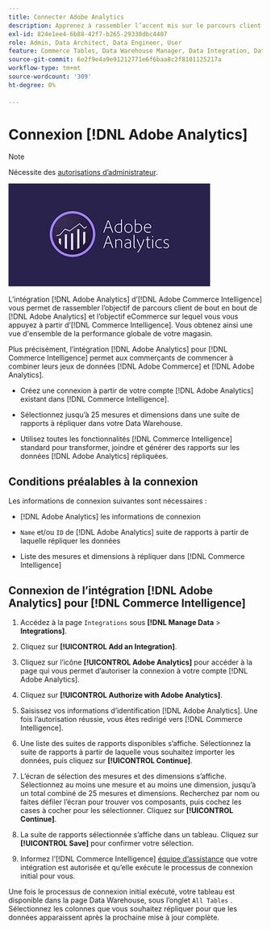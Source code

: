```yaml
---
title: Connecter Adobe Analytics
description: Apprenez à rassembler l’accent mis sur le parcours client de bout en bout  [!DNL Adobe Analytics]  et l’accent mis sur l’e-commerce sur lequel vous vous appuyez [!DNL Commerce Intelligence].
exl-id: 824e1ee4-6b88-42f7-b265-29330dbc4407
role: Admin, Data Architect, Data Engineer, User
feature: Commerce Tables, Data Warehouse Manager, Data Integration, Data Import/Export
source-git-commit: 6e2f9e4a9e91212771e6f6baa8c2f8101125217a
workflow-type: tm+mt
source-wordcount: '309'
ht-degree: 0%

---
```


# Connexion [!DNL Adobe Analytics]

>[!NOTE]
>
>Nécessite des [autorisations d’administrateur](../../../administrator/user-management/user-management.md).

![](../../../assets/adobe-analytic-slogo.png)

L’intégration [!DNL Adobe Analytics] d’[!DNL Adobe Commerce Intelligence] vous permet de rassembler l’objectif de parcours client de bout en bout de [!DNL Adobe Analytics] et l’objectif eCommerce sur lequel vous vous appuyez à partir d’[!DNL Commerce Intelligence]. Vous obtenez ainsi une vue d&#39;ensemble de la performance globale de votre magasin.

Plus précisément, l’intégration [!DNL Adobe Analytics] pour [!DNL Commerce Intelligence] permet aux commerçants de commencer à combiner leurs jeux de données [!DNL Adobe Commerce] et [!DNL Adobe Analytics].

- Créez une connexion à partir de votre compte [!DNL Adobe Analytics] existant dans [!DNL Commerce Intelligence].

- Sélectionnez jusqu’à 25 mesures et dimensions dans une suite de rapports à répliquer dans votre Data Warehouse.

- Utilisez toutes les fonctionnalités [!DNL Commerce Intelligence] standard pour transformer, joindre et générer des rapports sur les données [!DNL Adobe Analytics] répliquées.

## Conditions préalables à la connexion

Les informations de connexion suivantes sont nécessaires :

- [!DNL Adobe Analytics] les informations de connexion

- `Name` et/ou `ID` de [!DNL Adobe Analytics] suite de rapports à partir de laquelle répliquer les données

- Liste des mesures et dimensions à répliquer dans [!DNL Commerce Intelligence]

## Connexion de l’intégration [!DNL Adobe Analytics] pour [!DNL Commerce Intelligence]

1. Accédez à la page `Integrations` sous **[!DNL Manage Data** > **Integrations]**.

1. Cliquez sur **[!UICONTROL Add an Integration]**.

1. Cliquez sur l’icône **[!UICONTROL Adobe Analytics]** pour accéder à la page qui vous permet d’autoriser la connexion à votre compte [!DNL Adobe Analytics].

1. Cliquez sur **[!UICONTROL Authorize with Adobe Analytics]**.

1. Saisissez vos informations d’identification [!DNL Adobe Analytics]. Une fois l’autorisation réussie, vous êtes redirigé vers [!DNL Commerce Intelligence].

1. Une liste des suites de rapports disponibles s’affiche. Sélectionnez la suite de rapports à partir de laquelle vous souhaitez importer les données, puis cliquez sur **[!UICONTROL Continue]**.

1. L’écran de sélection des mesures et des dimensions s’affiche. Sélectionnez au moins une mesure et au moins une dimension, jusqu’à un total combiné de 25 mesures et dimensions. Recherchez par nom ou faites défiler l’écran pour trouver vos composants, puis cochez les cases à cocher pour les sélectionner. Cliquez sur **[!UICONTROL Continue]**.

1. La suite de rapports sélectionnée s’affiche dans un tableau. Cliquez sur **[!UICONTROL Save]** pour confirmer votre sélection.

1. Informez l’[!DNL Commerce Intelligence] [équipe d’assistance](https://experienceleague.adobe.com/docs/commerce-knowledge-base/kb/troubleshooting/miscellaneous/mbi-service-policies.html?lang=fr) que votre intégration est autorisée et qu’elle exécute le processus de connexion initial pour vous.

Une fois le processus de connexion initial exécuté, votre tableau est disponible dans la page Data Warehouse, sous l’onglet `All Tables` . Sélectionnez les colonnes que vous souhaitez répliquer pour que les données apparaissent après la prochaine mise à jour complète.
